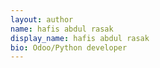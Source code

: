 ```yaml
---
layout: author
name: hafis abdul rasak
display_name: hafis abdul rasak
bio: Odoo/Python developer
---
```

